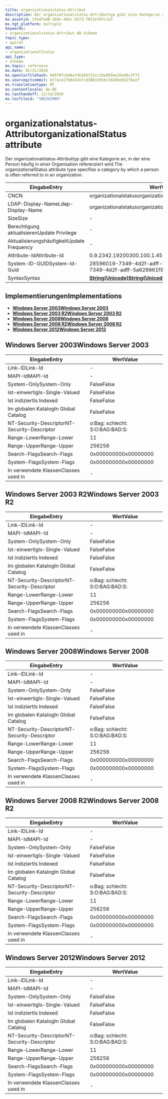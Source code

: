 ```yaml
---
title: organizationalstatus-Attribut
description: Der organizationalstatus-Attributtyp gibt eine Kategorie an, in der eine Person häufig in einer Organisation referenziert wird.
ms.assetid: 1fed7a48-26dc-4d5c-9373-7872e76fc7a7
ms.tgt_platform: multiple
keywords:
- organizationalstatus-Attribut AD-Schema
topic_type:
- apiref
api_name:
- organizationalStatus
api_type:
- Schema
ms.topic: reference
ms.date: 05/31/2018
ms.openlocfilehash: 0d5f07c6d6a74b105f12cc2da055be26a56c3f72
ms.sourcegitcommit: b77ace27b0432e7cd3863191b11926be032fbe2f
ms.translationtype: MT
ms.contentlocale: de-DE
ms.lasthandoff: 12/14/2020
ms.locfileid: "106342905"
---
```

# <a name="organizationalstatus-attribute"></a><span data-ttu-id="891c8-104">organizationalstatus-Attribut</span><span class="sxs-lookup"><span data-stu-id="891c8-104">organizationalStatus attribute</span></span>

<span data-ttu-id="891c8-105">Der organizationalstatus-Attributtyp gibt eine Kategorie an, in der eine Person häufig in einer Organisation referenziert wird.</span><span class="sxs-lookup"><span data-stu-id="891c8-105">The organizationalStatus attribute type specifies a category by which a person is often referred to in an organization.</span></span>



| <span data-ttu-id="891c8-106">Eingabe</span><span class="sxs-lookup"><span data-stu-id="891c8-106">Entry</span></span> | <span data-ttu-id="891c8-107">Wert</span><span class="sxs-lookup"><span data-stu-id="891c8-107">Value</span></span> |
|-------------------|---------------------------------------------|
| <span data-ttu-id="891c8-108">CN</span><span class="sxs-lookup"><span data-stu-id="891c8-108">CN</span></span>                | <span data-ttu-id="891c8-109">organizationalstatus</span><span class="sxs-lookup"><span data-stu-id="891c8-109">organizationalStatus</span></span>                        |
| <span data-ttu-id="891c8-110">LDAP-Display-Name</span><span class="sxs-lookup"><span data-stu-id="891c8-110">Ldap-Display-Name</span></span> | <span data-ttu-id="891c8-111">organizationalstatus</span><span class="sxs-lookup"><span data-stu-id="891c8-111">organizationalStatus</span></span>                        |
| <span data-ttu-id="891c8-112">Size</span><span class="sxs-lookup"><span data-stu-id="891c8-112">Size</span></span>              | \-                                          |
| <span data-ttu-id="891c8-113">Berechtigung aktualisieren</span><span class="sxs-lookup"><span data-stu-id="891c8-113">Update Privilege</span></span>  | \-                                          |
| <span data-ttu-id="891c8-114">Aktualisierungshäufigkeit</span><span class="sxs-lookup"><span data-stu-id="891c8-114">Update Frequency</span></span>  | \-                                          |
| <span data-ttu-id="891c8-115">Attribute-Id</span><span class="sxs-lookup"><span data-stu-id="891c8-115">Attribute-Id</span></span>      | <span data-ttu-id="891c8-116">0.9.2342.19200300.100.1.45</span><span class="sxs-lookup"><span data-stu-id="891c8-116">0.9.2342.19200300.100.1.45</span></span>                  |
| <span data-ttu-id="891c8-117">System-ID-GUID</span><span class="sxs-lookup"><span data-stu-id="891c8-117">System-Id-Guid</span></span>    | <span data-ttu-id="891c8-118">28596019-7349-4d2f-adff-5a629961f942</span><span class="sxs-lookup"><span data-stu-id="891c8-118">28596019-7349-4d2f-adff-5a629961f942</span></span>        |
| <span data-ttu-id="891c8-119">Syntax</span><span class="sxs-lookup"><span data-stu-id="891c8-119">Syntax</span></span>            | [<span data-ttu-id="891c8-120">**String(Unicode)**</span><span class="sxs-lookup"><span data-stu-id="891c8-120">**String(Unicode)**</span></span>](s-string-unicode.md) |



## <a name="implementations"></a><span data-ttu-id="891c8-121">Implementierungen</span><span class="sxs-lookup"><span data-stu-id="891c8-121">Implementations</span></span>

-   [<span data-ttu-id="891c8-122">**Windows Server 2003**</span><span class="sxs-lookup"><span data-stu-id="891c8-122">**Windows Server 2003**</span></span>](#windows-server-2003)
-   [<span data-ttu-id="891c8-123">**Windows Server 2003 R2**</span><span class="sxs-lookup"><span data-stu-id="891c8-123">**Windows Server 2003 R2**</span></span>](#windows-server-2003-r2)
-   [<span data-ttu-id="891c8-124">**Windows Server 2008**</span><span class="sxs-lookup"><span data-stu-id="891c8-124">**Windows Server 2008**</span></span>](#windows-server-2008)
-   [<span data-ttu-id="891c8-125">**Windows Server 2008 R2**</span><span class="sxs-lookup"><span data-stu-id="891c8-125">**Windows Server 2008 R2**</span></span>](#windows-server-2008-r2)
-   [<span data-ttu-id="891c8-126">**Windows Server 2012**</span><span class="sxs-lookup"><span data-stu-id="891c8-126">**Windows Server 2012**</span></span>](#windows-server-2012)

## <a name="windows-server-2003"></a><span data-ttu-id="891c8-127">Windows Server 2003</span><span class="sxs-lookup"><span data-stu-id="891c8-127">Windows Server 2003</span></span>



| <span data-ttu-id="891c8-128">Eingabe</span><span class="sxs-lookup"><span data-stu-id="891c8-128">Entry</span></span> | <span data-ttu-id="891c8-129">Wert</span><span class="sxs-lookup"><span data-stu-id="891c8-129">Value</span></span> |
|------------------------|--------------|
| <span data-ttu-id="891c8-130">Link-ID</span><span class="sxs-lookup"><span data-stu-id="891c8-130">Link-Id</span></span>                | \-           |
| <span data-ttu-id="891c8-131">MAPI-Id</span><span class="sxs-lookup"><span data-stu-id="891c8-131">MAPI-Id</span></span>                | \-           |
| <span data-ttu-id="891c8-132">System-Only</span><span class="sxs-lookup"><span data-stu-id="891c8-132">System-Only</span></span>            | <span data-ttu-id="891c8-133">False</span><span class="sxs-lookup"><span data-stu-id="891c8-133">False</span></span>        |
| <span data-ttu-id="891c8-134">Ist-einwertig</span><span class="sxs-lookup"><span data-stu-id="891c8-134">Is-Single-Valued</span></span>       | <span data-ttu-id="891c8-135">False</span><span class="sxs-lookup"><span data-stu-id="891c8-135">False</span></span>        |
| <span data-ttu-id="891c8-136">Ist indiziert</span><span class="sxs-lookup"><span data-stu-id="891c8-136">Is Indexed</span></span>             | <span data-ttu-id="891c8-137">False</span><span class="sxs-lookup"><span data-stu-id="891c8-137">False</span></span>        |
| <span data-ttu-id="891c8-138">Im globalen Katalog</span><span class="sxs-lookup"><span data-stu-id="891c8-138">In Global Catalog</span></span>      | <span data-ttu-id="891c8-139">False</span><span class="sxs-lookup"><span data-stu-id="891c8-139">False</span></span>        |
| <span data-ttu-id="891c8-140">NT-Security-Descriptor</span><span class="sxs-lookup"><span data-stu-id="891c8-140">NT-Security-Descriptor</span></span> | <span data-ttu-id="891c8-141">o:Bag: schlecht: S:</span><span class="sxs-lookup"><span data-stu-id="891c8-141">O:BAG:BAD:S:</span></span> |
| <span data-ttu-id="891c8-142">Range-Lower</span><span class="sxs-lookup"><span data-stu-id="891c8-142">Range-Lower</span></span>            | <span data-ttu-id="891c8-143">1</span><span class="sxs-lookup"><span data-stu-id="891c8-143">1</span></span>            |
| <span data-ttu-id="891c8-144">Range-Upper</span><span class="sxs-lookup"><span data-stu-id="891c8-144">Range-Upper</span></span>            | <span data-ttu-id="891c8-145">256</span><span class="sxs-lookup"><span data-stu-id="891c8-145">256</span></span>          |
| <span data-ttu-id="891c8-146">Search-Flags</span><span class="sxs-lookup"><span data-stu-id="891c8-146">Search-Flags</span></span>           | <span data-ttu-id="891c8-147">0x00000000</span><span class="sxs-lookup"><span data-stu-id="891c8-147">0x00000000</span></span>   |
| <span data-ttu-id="891c8-148">System-Flags</span><span class="sxs-lookup"><span data-stu-id="891c8-148">System-Flags</span></span>           | <span data-ttu-id="891c8-149">0x00000000</span><span class="sxs-lookup"><span data-stu-id="891c8-149">0x00000000</span></span>   |
| <span data-ttu-id="891c8-150">In verwendete Klassen</span><span class="sxs-lookup"><span data-stu-id="891c8-150">Classes used in</span></span>        | \-           |



## <a name="windows-server-2003-r2"></a><span data-ttu-id="891c8-151">Windows Server 2003 R2</span><span class="sxs-lookup"><span data-stu-id="891c8-151">Windows Server 2003 R2</span></span>



| <span data-ttu-id="891c8-152">Eingabe</span><span class="sxs-lookup"><span data-stu-id="891c8-152">Entry</span></span> | <span data-ttu-id="891c8-153">Wert</span><span class="sxs-lookup"><span data-stu-id="891c8-153">Value</span></span> |
|------------------------|--------------|
| <span data-ttu-id="891c8-154">Link-ID</span><span class="sxs-lookup"><span data-stu-id="891c8-154">Link-Id</span></span>                | \-           |
| <span data-ttu-id="891c8-155">MAPI-Id</span><span class="sxs-lookup"><span data-stu-id="891c8-155">MAPI-Id</span></span>                | \-           |
| <span data-ttu-id="891c8-156">System-Only</span><span class="sxs-lookup"><span data-stu-id="891c8-156">System-Only</span></span>            | <span data-ttu-id="891c8-157">False</span><span class="sxs-lookup"><span data-stu-id="891c8-157">False</span></span>        |
| <span data-ttu-id="891c8-158">Ist-einwertig</span><span class="sxs-lookup"><span data-stu-id="891c8-158">Is-Single-Valued</span></span>       | <span data-ttu-id="891c8-159">False</span><span class="sxs-lookup"><span data-stu-id="891c8-159">False</span></span>        |
| <span data-ttu-id="891c8-160">Ist indiziert</span><span class="sxs-lookup"><span data-stu-id="891c8-160">Is Indexed</span></span>             | <span data-ttu-id="891c8-161">False</span><span class="sxs-lookup"><span data-stu-id="891c8-161">False</span></span>        |
| <span data-ttu-id="891c8-162">Im globalen Katalog</span><span class="sxs-lookup"><span data-stu-id="891c8-162">In Global Catalog</span></span>      | <span data-ttu-id="891c8-163">False</span><span class="sxs-lookup"><span data-stu-id="891c8-163">False</span></span>        |
| <span data-ttu-id="891c8-164">NT-Security-Descriptor</span><span class="sxs-lookup"><span data-stu-id="891c8-164">NT-Security-Descriptor</span></span> | <span data-ttu-id="891c8-165">o:Bag: schlecht: S:</span><span class="sxs-lookup"><span data-stu-id="891c8-165">O:BAG:BAD:S:</span></span> |
| <span data-ttu-id="891c8-166">Range-Lower</span><span class="sxs-lookup"><span data-stu-id="891c8-166">Range-Lower</span></span>            | <span data-ttu-id="891c8-167">1</span><span class="sxs-lookup"><span data-stu-id="891c8-167">1</span></span>            |
| <span data-ttu-id="891c8-168">Range-Upper</span><span class="sxs-lookup"><span data-stu-id="891c8-168">Range-Upper</span></span>            | <span data-ttu-id="891c8-169">256</span><span class="sxs-lookup"><span data-stu-id="891c8-169">256</span></span>          |
| <span data-ttu-id="891c8-170">Search-Flags</span><span class="sxs-lookup"><span data-stu-id="891c8-170">Search-Flags</span></span>           | <span data-ttu-id="891c8-171">0x00000000</span><span class="sxs-lookup"><span data-stu-id="891c8-171">0x00000000</span></span>   |
| <span data-ttu-id="891c8-172">System-Flags</span><span class="sxs-lookup"><span data-stu-id="891c8-172">System-Flags</span></span>           | <span data-ttu-id="891c8-173">0x00000000</span><span class="sxs-lookup"><span data-stu-id="891c8-173">0x00000000</span></span>   |
| <span data-ttu-id="891c8-174">In verwendete Klassen</span><span class="sxs-lookup"><span data-stu-id="891c8-174">Classes used in</span></span>        | \-           |



## <a name="windows-server-2008"></a><span data-ttu-id="891c8-175">Windows Server 2008</span><span class="sxs-lookup"><span data-stu-id="891c8-175">Windows Server 2008</span></span>



| <span data-ttu-id="891c8-176">Eingabe</span><span class="sxs-lookup"><span data-stu-id="891c8-176">Entry</span></span> | <span data-ttu-id="891c8-177">Wert</span><span class="sxs-lookup"><span data-stu-id="891c8-177">Value</span></span> |
|------------------------|--------------|
| <span data-ttu-id="891c8-178">Link-ID</span><span class="sxs-lookup"><span data-stu-id="891c8-178">Link-Id</span></span>                | \-           |
| <span data-ttu-id="891c8-179">MAPI-Id</span><span class="sxs-lookup"><span data-stu-id="891c8-179">MAPI-Id</span></span>                | \-           |
| <span data-ttu-id="891c8-180">System-Only</span><span class="sxs-lookup"><span data-stu-id="891c8-180">System-Only</span></span>            | <span data-ttu-id="891c8-181">False</span><span class="sxs-lookup"><span data-stu-id="891c8-181">False</span></span>        |
| <span data-ttu-id="891c8-182">Ist-einwertig</span><span class="sxs-lookup"><span data-stu-id="891c8-182">Is-Single-Valued</span></span>       | <span data-ttu-id="891c8-183">False</span><span class="sxs-lookup"><span data-stu-id="891c8-183">False</span></span>        |
| <span data-ttu-id="891c8-184">Ist indiziert</span><span class="sxs-lookup"><span data-stu-id="891c8-184">Is Indexed</span></span>             | <span data-ttu-id="891c8-185">False</span><span class="sxs-lookup"><span data-stu-id="891c8-185">False</span></span>        |
| <span data-ttu-id="891c8-186">Im globalen Katalog</span><span class="sxs-lookup"><span data-stu-id="891c8-186">In Global Catalog</span></span>      | <span data-ttu-id="891c8-187">False</span><span class="sxs-lookup"><span data-stu-id="891c8-187">False</span></span>        |
| <span data-ttu-id="891c8-188">NT-Security-Descriptor</span><span class="sxs-lookup"><span data-stu-id="891c8-188">NT-Security-Descriptor</span></span> | <span data-ttu-id="891c8-189">o:Bag: schlecht: S:</span><span class="sxs-lookup"><span data-stu-id="891c8-189">O:BAG:BAD:S:</span></span> |
| <span data-ttu-id="891c8-190">Range-Lower</span><span class="sxs-lookup"><span data-stu-id="891c8-190">Range-Lower</span></span>            | <span data-ttu-id="891c8-191">1</span><span class="sxs-lookup"><span data-stu-id="891c8-191">1</span></span>            |
| <span data-ttu-id="891c8-192">Range-Upper</span><span class="sxs-lookup"><span data-stu-id="891c8-192">Range-Upper</span></span>            | <span data-ttu-id="891c8-193">256</span><span class="sxs-lookup"><span data-stu-id="891c8-193">256</span></span>          |
| <span data-ttu-id="891c8-194">Search-Flags</span><span class="sxs-lookup"><span data-stu-id="891c8-194">Search-Flags</span></span>           | <span data-ttu-id="891c8-195">0x00000000</span><span class="sxs-lookup"><span data-stu-id="891c8-195">0x00000000</span></span>   |
| <span data-ttu-id="891c8-196">System-Flags</span><span class="sxs-lookup"><span data-stu-id="891c8-196">System-Flags</span></span>           | <span data-ttu-id="891c8-197">0x00000000</span><span class="sxs-lookup"><span data-stu-id="891c8-197">0x00000000</span></span>   |
| <span data-ttu-id="891c8-198">In verwendete Klassen</span><span class="sxs-lookup"><span data-stu-id="891c8-198">Classes used in</span></span>        | \-           |



## <a name="windows-server-2008-r2"></a><span data-ttu-id="891c8-199">Windows Server 2008 R2</span><span class="sxs-lookup"><span data-stu-id="891c8-199">Windows Server 2008 R2</span></span>



| <span data-ttu-id="891c8-200">Eingabe</span><span class="sxs-lookup"><span data-stu-id="891c8-200">Entry</span></span> | <span data-ttu-id="891c8-201">Wert</span><span class="sxs-lookup"><span data-stu-id="891c8-201">Value</span></span> |
|------------------------|--------------|
| <span data-ttu-id="891c8-202">Link-ID</span><span class="sxs-lookup"><span data-stu-id="891c8-202">Link-Id</span></span>                | \-           |
| <span data-ttu-id="891c8-203">MAPI-Id</span><span class="sxs-lookup"><span data-stu-id="891c8-203">MAPI-Id</span></span>                | \-           |
| <span data-ttu-id="891c8-204">System-Only</span><span class="sxs-lookup"><span data-stu-id="891c8-204">System-Only</span></span>            | <span data-ttu-id="891c8-205">False</span><span class="sxs-lookup"><span data-stu-id="891c8-205">False</span></span>        |
| <span data-ttu-id="891c8-206">Ist-einwertig</span><span class="sxs-lookup"><span data-stu-id="891c8-206">Is-Single-Valued</span></span>       | <span data-ttu-id="891c8-207">False</span><span class="sxs-lookup"><span data-stu-id="891c8-207">False</span></span>        |
| <span data-ttu-id="891c8-208">Ist indiziert</span><span class="sxs-lookup"><span data-stu-id="891c8-208">Is Indexed</span></span>             | <span data-ttu-id="891c8-209">False</span><span class="sxs-lookup"><span data-stu-id="891c8-209">False</span></span>        |
| <span data-ttu-id="891c8-210">Im globalen Katalog</span><span class="sxs-lookup"><span data-stu-id="891c8-210">In Global Catalog</span></span>      | <span data-ttu-id="891c8-211">False</span><span class="sxs-lookup"><span data-stu-id="891c8-211">False</span></span>        |
| <span data-ttu-id="891c8-212">NT-Security-Descriptor</span><span class="sxs-lookup"><span data-stu-id="891c8-212">NT-Security-Descriptor</span></span> | <span data-ttu-id="891c8-213">o:Bag: schlecht: S:</span><span class="sxs-lookup"><span data-stu-id="891c8-213">O:BAG:BAD:S:</span></span> |
| <span data-ttu-id="891c8-214">Range-Lower</span><span class="sxs-lookup"><span data-stu-id="891c8-214">Range-Lower</span></span>            | <span data-ttu-id="891c8-215">1</span><span class="sxs-lookup"><span data-stu-id="891c8-215">1</span></span>            |
| <span data-ttu-id="891c8-216">Range-Upper</span><span class="sxs-lookup"><span data-stu-id="891c8-216">Range-Upper</span></span>            | <span data-ttu-id="891c8-217">256</span><span class="sxs-lookup"><span data-stu-id="891c8-217">256</span></span>          |
| <span data-ttu-id="891c8-218">Search-Flags</span><span class="sxs-lookup"><span data-stu-id="891c8-218">Search-Flags</span></span>           | <span data-ttu-id="891c8-219">0x00000000</span><span class="sxs-lookup"><span data-stu-id="891c8-219">0x00000000</span></span>   |
| <span data-ttu-id="891c8-220">System-Flags</span><span class="sxs-lookup"><span data-stu-id="891c8-220">System-Flags</span></span>           | <span data-ttu-id="891c8-221">0x00000000</span><span class="sxs-lookup"><span data-stu-id="891c8-221">0x00000000</span></span>   |
| <span data-ttu-id="891c8-222">In verwendete Klassen</span><span class="sxs-lookup"><span data-stu-id="891c8-222">Classes used in</span></span>        | \-           |



## <a name="windows-server-2012"></a><span data-ttu-id="891c8-223">Windows Server 2012</span><span class="sxs-lookup"><span data-stu-id="891c8-223">Windows Server 2012</span></span>



| <span data-ttu-id="891c8-224">Eingabe</span><span class="sxs-lookup"><span data-stu-id="891c8-224">Entry</span></span> | <span data-ttu-id="891c8-225">Wert</span><span class="sxs-lookup"><span data-stu-id="891c8-225">Value</span></span> |
|------------------------|--------------|
| <span data-ttu-id="891c8-226">Link-ID</span><span class="sxs-lookup"><span data-stu-id="891c8-226">Link-Id</span></span>                | \-           |
| <span data-ttu-id="891c8-227">MAPI-Id</span><span class="sxs-lookup"><span data-stu-id="891c8-227">MAPI-Id</span></span>                | \-           |
| <span data-ttu-id="891c8-228">System-Only</span><span class="sxs-lookup"><span data-stu-id="891c8-228">System-Only</span></span>            | <span data-ttu-id="891c8-229">False</span><span class="sxs-lookup"><span data-stu-id="891c8-229">False</span></span>        |
| <span data-ttu-id="891c8-230">Ist-einwertig</span><span class="sxs-lookup"><span data-stu-id="891c8-230">Is-Single-Valued</span></span>       | <span data-ttu-id="891c8-231">False</span><span class="sxs-lookup"><span data-stu-id="891c8-231">False</span></span>        |
| <span data-ttu-id="891c8-232">Ist indiziert</span><span class="sxs-lookup"><span data-stu-id="891c8-232">Is Indexed</span></span>             | <span data-ttu-id="891c8-233">False</span><span class="sxs-lookup"><span data-stu-id="891c8-233">False</span></span>        |
| <span data-ttu-id="891c8-234">Im globalen Katalog</span><span class="sxs-lookup"><span data-stu-id="891c8-234">In Global Catalog</span></span>      | <span data-ttu-id="891c8-235">False</span><span class="sxs-lookup"><span data-stu-id="891c8-235">False</span></span>        |
| <span data-ttu-id="891c8-236">NT-Security-Descriptor</span><span class="sxs-lookup"><span data-stu-id="891c8-236">NT-Security-Descriptor</span></span> | <span data-ttu-id="891c8-237">o:Bag: schlecht: S:</span><span class="sxs-lookup"><span data-stu-id="891c8-237">O:BAG:BAD:S:</span></span> |
| <span data-ttu-id="891c8-238">Range-Lower</span><span class="sxs-lookup"><span data-stu-id="891c8-238">Range-Lower</span></span>            | <span data-ttu-id="891c8-239">1</span><span class="sxs-lookup"><span data-stu-id="891c8-239">1</span></span>            |
| <span data-ttu-id="891c8-240">Range-Upper</span><span class="sxs-lookup"><span data-stu-id="891c8-240">Range-Upper</span></span>            | <span data-ttu-id="891c8-241">256</span><span class="sxs-lookup"><span data-stu-id="891c8-241">256</span></span>          |
| <span data-ttu-id="891c8-242">Search-Flags</span><span class="sxs-lookup"><span data-stu-id="891c8-242">Search-Flags</span></span>           | <span data-ttu-id="891c8-243">0x00000000</span><span class="sxs-lookup"><span data-stu-id="891c8-243">0x00000000</span></span>   |
| <span data-ttu-id="891c8-244">System-Flags</span><span class="sxs-lookup"><span data-stu-id="891c8-244">System-Flags</span></span>           | <span data-ttu-id="891c8-245">0x00000000</span><span class="sxs-lookup"><span data-stu-id="891c8-245">0x00000000</span></span>   |
| <span data-ttu-id="891c8-246">In verwendete Klassen</span><span class="sxs-lookup"><span data-stu-id="891c8-246">Classes used in</span></span>        | \-           |



 

 




